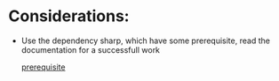 # Considerations:

- Use the dependency sharp, which have some prerequisite, read the documentation for a successfull work

  [prerequisite](https://sharp.pixelplumbing.com/install#prerequisites)
